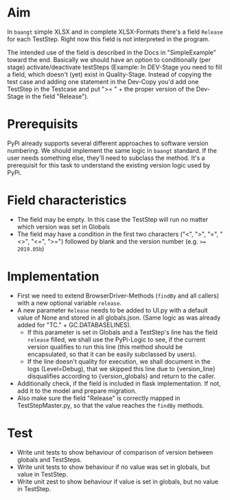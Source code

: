 # Aim

In ``baangt`` simple XLSX and in complete XLSX-Formats there's a field ``Release`` for each TestStep. Right now this field
is not interpreted in the program.

The intended use of the field is described in the Docs in "SimpleExample" toward the end. Basically we should have an option
to conditionally (per stage) activate/deactivate testSteps (Example: In DEV-Stage you need to fill a field, which doesn't
(yet) exist in Quality-Stage. Instead of copying the test case and adding one statement in the Dev-Copy you'd add one TestStep
in the Testcase and put ">= " + the proper version of the Dev-Stage in the field "Release").

# Prerequisits

PyPi already supports several different approaches to software version numbering. We should implement the same logic in 
``baangt`` standard. If the user needs something else, they'll need to subclass the method. It's a prerequisit for this task
to understand the existing version logic used by PyPi.

# Field characteristics
* The field may be empty. In this case the TestStep will run no matter which version was set in Globals
* The field may have a condition in the first two characters ("<", ">", "=", "<>", "<=", ">=") followed by blank and 
the version number (e.g. ``>= 2019.05b``)

# Implementation

* First we need to extend BrowserDriver-Methods (``findBy`` and all callers) with a new optional variable ``release``. 
* A new parameter ``Release`` needs to be added to UI.py with a default value of None and stored in all globals.json. (Same logic
as was already added for "TC." + GC.DATABASELINES). 
    * If this parameter is set in Globals and a TestStep's line has the
field ``release`` filled, we shall use the PyPi-Logic to see, if the current version qualifies to run this line (this method
should be encapsulated, so that it can be easily subclassed by users).
    * If the line doesn't quality for execution, we shall document in the logs (Level=Debug), that we skipped this line due to 
{version_line} disqualifies according to {version_globals} and return to the caller.
* Additionally check, if the field is included in flask implementation. If not, add it to the model and prepare migration.
* Also make sure the field "Release" is correctly mapped in TestStepMaster.py, so that the value reaches the ``findBy`` methods.

# Test

* Write unit tests to show behaviour of comparison of version between globals and TestSteps.
* Write unit tests to show behaviour if no value was set in globals, but value in TestStep.
* Write unit zest to show behaviour if value is set in globals, but no value in TestStep.